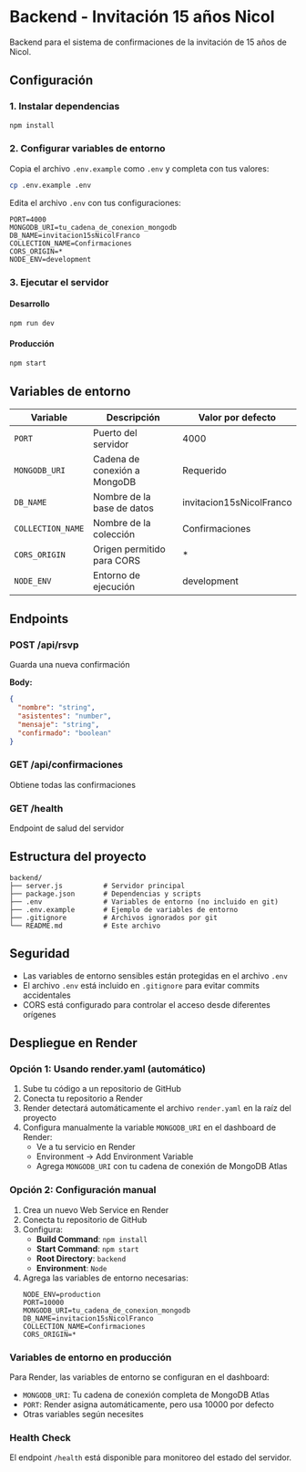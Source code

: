 # Backend - Invitación 15 años Nicol

Backend para el sistema de confirmaciones de la invitación de 15 años de Nicol.

## Configuración

### 1. Instalar dependencias
```bash
npm install
```

### 2. Configurar variables de entorno
Copia el archivo `.env.example` como `.env` y completa con tus valores:

```bash
cp .env.example .env
```

Edita el archivo `.env` con tus configuraciones:

```env
PORT=4000
MONGODB_URI=tu_cadena_de_conexion_mongodb
DB_NAME=invitacion15sNicolFranco
COLLECTION_NAME=Confirmaciones
CORS_ORIGIN=*
NODE_ENV=development
```

### 3. Ejecutar el servidor

#### Desarrollo
```bash
npm run dev
```

#### Producción
```bash
npm start
```

## Variables de entorno

| Variable | Descripción | Valor por defecto |
|----------|-------------|-------------------|
| `PORT` | Puerto del servidor | 4000 |
| `MONGODB_URI` | Cadena de conexión a MongoDB | Requerido |
| `DB_NAME` | Nombre de la base de datos | invitacion15sNicolFranco |
| `COLLECTION_NAME` | Nombre de la colección | Confirmaciones |
| `CORS_ORIGIN` | Origen permitido para CORS | * |
| `NODE_ENV` | Entorno de ejecución | development |

## Endpoints

### POST /api/rsvp
Guarda una nueva confirmación

**Body:**
```json
{
  "nombre": "string",
  "asistentes": "number",
  "mensaje": "string",
  "confirmado": "boolean"
}
```

### GET /api/confirmaciones
Obtiene todas las confirmaciones

### GET /health
Endpoint de salud del servidor

## Estructura del proyecto

```
backend/
├── server.js          # Servidor principal
├── package.json       # Dependencias y scripts
├── .env               # Variables de entorno (no incluido en git)
├── .env.example       # Ejemplo de variables de entorno
├── .gitignore         # Archivos ignorados por git
└── README.md          # Este archivo
```

## Seguridad

- Las variables de entorno sensibles están protegidas en el archivo `.env`
- El archivo `.env` está incluido en `.gitignore` para evitar commits accidentales
- CORS está configurado para controlar el acceso desde diferentes orígenes

## Despliegue en Render

### Opción 1: Usando render.yaml (automático)

1. Sube tu código a un repositorio de GitHub
2. Conecta tu repositorio a Render
3. Render detectará automáticamente el archivo `render.yaml` en la raíz del proyecto
4. Configura manualmente la variable `MONGODB_URI` en el dashboard de Render:
   - Ve a tu servicio en Render
   - Environment → Add Environment Variable
   - Agrega `MONGODB_URI` con tu cadena de conexión de MongoDB Atlas

### Opción 2: Configuración manual

1. Crea un nuevo Web Service en Render
2. Conecta tu repositorio de GitHub
3. Configura:
   - **Build Command**: `npm install`
   - **Start Command**: `npm start`
   - **Root Directory**: `backend`
   - **Environment**: `Node`
4. Agrega las variables de entorno necesarias:
   ```
   NODE_ENV=production
   PORT=10000
   MONGODB_URI=tu_cadena_de_conexion_mongodb
   DB_NAME=invitacion15sNicolFranco
   COLLECTION_NAME=Confirmaciones
   CORS_ORIGIN=*
   ```

### Variables de entorno en producción

Para Render, las variables de entorno se configuran en el dashboard:
- `MONGODB_URI`: Tu cadena de conexión completa de MongoDB Atlas
- `PORT`: Render asigna automáticamente, pero usa 10000 por defecto
- Otras variables según necesites

### Health Check

El endpoint `/health` está disponible para monitoreo del estado del servidor.
